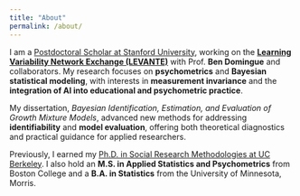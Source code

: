 ```yaml
---
title: "About"
permalink: /about/
---
```


I am a [Postdoctoral Scholar at Stanford University](https://profiles.stanford.edu/Doria_Xiao), working on the [**Learning Variability Network Exchange (LEVANTE)**](https://levante-network.org/) with Prof. **Ben Domingue** and collaborators. My research focuses on **psychometrics** and **Bayesian statistical modeling**, with interests in **measurement invariance** and the **integration of AI into educational and psychometric practice**.  

My dissertation, *Bayesian Identification, Estimation, and Evaluation of Growth Mixture Models*, advanced new methods for addressing **identifiability** and **model evaluation**, offering both theoretical diagnostics and practical guidance for applied researchers.  

Previously, I earned my [Ph.D. in Social Research Methodologies at UC Berkeley](https://bse.berkeley.edu/xingyao-xiao). I also hold an **M.S. in Applied Statistics and Psychometrics** from Boston College and a **B.A. in Statistics** from the University of Minnesota, Morris.

